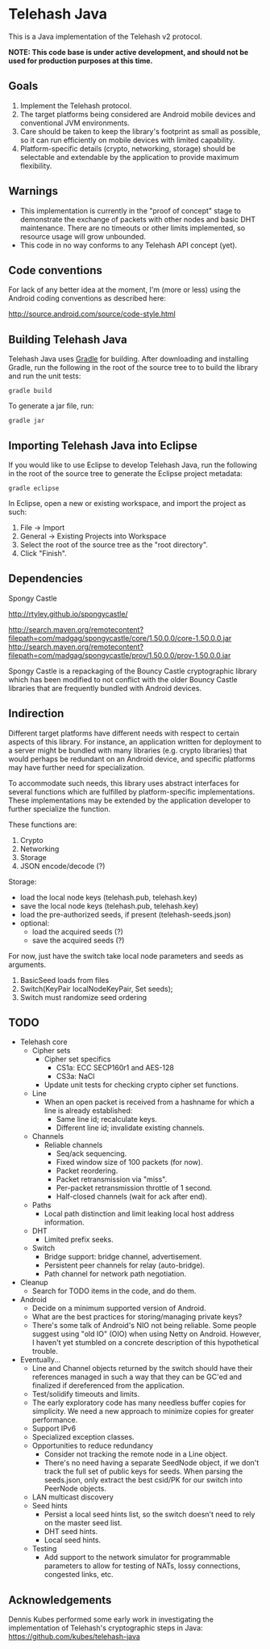 
Telehash Java
====================

This is a Java implementation of the Telehash v2 protocol.

**NOTE: This code base is under active development, and should not be
used for production purposes at this time.**

Goals
--------------------

1. Implement the Telehash protocol.
2. The target platforms being considered are Android mobile devices and
   conventional JVM environments.
3. Care should be taken to keep the library's footprint as small as
   possible, so it can run efficiently on mobile devices with limited
   capability.
4. Platform-specific details (crypto, networking, storage) should be
   selectable and extendable by the application to provide maximum
   flexibility.

Warnings
--------------------

* This implementation is currently in the "proof of concept" stage to
  demonstrate the exchange of packets with other nodes and basic DHT
  maintenance.  There are no timeouts or other limits implemented, so
  resource usage will grow unbounded.
* This code in no way conforms to any Telehash API concept (yet).

Code conventions
--------------------

For lack of any better idea at the moment, I'm (more or less) using the
Android coding conventions as described here:

http://source.android.com/source/code-style.html

Building Telehash Java
--------------------

Telehash Java uses [Gradle](http://www.gradle.org/) for building.  After
downloading and installing Gradle, run the following in the root of the
source tree to to build the library and run the unit tests:

    gradle build

To generate a jar file, run:

    gradle jar

Importing Telehash Java into Eclipse
--------------------

If you would like to use Eclipse to develop Telehash Java, run the
following in the root of the source tree to generate the Eclipse project
metadata:

    gradle eclipse

In Eclipse, open a new or existing workspace, and import the project as
such:

1. File -> Import
2. General -> Existing Projects into Workspace
3. Select the root of the source tree as the "root directory".
4. Click "Finish".

Dependencies
--------------------

Spongy Castle

http://rtyley.github.io/spongycastle/

http://search.maven.org/remotecontent?filepath=com/madgag/spongycastle/core/1.50.0.0/core-1.50.0.0.jar
http://search.maven.org/remotecontent?filepath=com/madgag/spongycastle/prov/1.50.0.0/prov-1.50.0.0.jar

Spongy Castle is a repackaging of the Bouncy Castle cryptographic
library which has been modified to not conflict with the older Bouncy
Castle libraries that are frequently bundled with Android devices.

Indirection
--------------------

Different target platforms have different needs with respect to certain
aspects of this library.  For instance, an application written for
deployment to a server might be bundled with many libraries (e.g. crypto
libraries) that would perhaps be redundant on an Android device, and
specific platforms may have further need for specialization.

To accommodate such needs, this library uses abstract interfaces for
several functions which are fulfilled by platform-specific implementations.
These implementations may be extended by the application developer to
further specialize the function.

These functions are:

1. Crypto
2. Networking
3. Storage
4. JSON encode/decode (?)

Storage:

* load the local node keys (telehash.pub, telehash.key)
* save the local node keys (telehash.pub, telehash.key)
* load the pre-authorized seeds, if present (telehash-seeds.json)
* optional:
    * load the acquired seeds (?)
    * save the acquired seeds (?)

For now, just have the switch take local node parameters and seeds
as arguments.

1. BasicSeed loads from files
2. Switch(KeyPair localNodeKeyPair, Set<Node> seeds);
3. Switch must randomize seed ordering

TODO
--------------------

* Telehash core
    * Cipher sets
        * Cipher set specifics
            * CS1a: ECC SECP160r1 and AES-128
            * CS3a: NaCl
        * Update unit tests for checking crypto cipher set functions.
    * Line
        * When an open packet is received from a hashname for which a
          line is already established:
            * Same line id; recalculate keys.
            * Different line id; invalidate existing channels.
    * Channels
        * Reliable channels
            * Seq/ack sequencing.
            * Fixed window size of 100 packets (for now).
            * Packet reordering.
            * Packet retransmission via "miss".
            * Per-packet retransmission throttle of 1 second.
            * Half-closed channels (wait for ack after end).
    * Paths
        * Local path distinction and limit leaking local host address
          information.
    * DHT
        * Limited prefix seeks.
    * Switch
        * Bridge support: bridge channel, advertisement.
        * Persistent peer channels for relay (auto-bridge).
        * Path channel for network path negotiation.
* Cleanup
    * Search for TODO items in the code, and do them.
* Android
    * Decide on a minimum supported version of Android.
    * What are the best practices for storing/managing private keys?
    * There's some talk of Android's NIO not being reliable.  Some people
      suggest using "old IO" (OIO) when using Netty on Android.  However, I
      haven't yet stumbled on a concrete description of this hypothetical
      trouble.
* Eventually...
    * Line and Channel objects returned by the switch should have their references
      managed in such a way that they can be GC'ed and finalized if dereferenced
      from the application.
    * Test/solidify timeouts and limits.
    * The early exploratory code has many needless buffer copies for
      simplicity.  We need a new approach to minimize copies for greater
      performance.
    * Support IPv6
    * Specialized exception classes.
    * Opportunities to reduce redundancy
        * Consider not tracking the remote node in a Line object.
        * There's no need having a separate SeedNode object, if we don't
          track the full set of public keys for seeds.  When parsing the
          seeds.json, only extract the best csid/PK for our switch into
          PeerNode objects.
    * LAN multicast discovery
    * Seed hints
        * Persist a local seed hints list, so the switch doesn't need
          to rely on the master seed list.
        * DHT seed hints.
        * Local seed hints.
    * Testing
        * Add support to the network simulator for programmable parameters
          to allow for testing of NATs, lossy connections, congested links,
          etc.


Acknowledgements
--------------------

Dennis Kubes performed some early work in investigating the
implementation of Telehash's cryptographic steps in Java:
https://github.com/kubes/telehash-java


